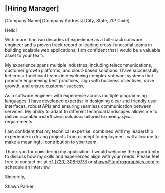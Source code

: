 ## [Hiring Manager]
[Company Name]
[Company Address]
[City, State, ZIP Code]

Hello!

With more than two decades of experience as a full-stack software engineer and a proven track record of leading cross-functional teams in building scalable web applications, I am confident that I would be a valuable asset to your team.

My experience spans multiple industries, including telecommunications, customer growth platforms, and cloud-based solutions. I have successfully led cross-functional teams in developing complex software systems that promote engineering best practices, align with business objectives, drive growth, and ensure customer success.

As a software engineer with experience across multiple programming languages, I have developed expertise in designing clear and friendly user interfaces, robust APIs and ensuring seamless communication between services. My ability to adapt to different technical landscapes allows me to deliver scalable and efficient solutions tailored to meet project requirements.

I am confident that my technical expertise, combined with my leadership experience in driving projects from concept to deployment, will allow me to make a meaningful contribution to your team.

Thank you for considering my application. I would welcome the opportunity to discuss how my skills and experiences align with your needs. Please feel free to contact me at [+1 (720) 308-9773](tel:+17203089773) or [shawn@topfroggraphics.com](mailto:shawn@topfroggraphics.com) to schedule an interview.


Sincerely,

Shawn Parker